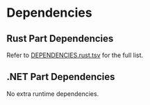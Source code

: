 # Dependencies

## Rust Part Dependencies

Refer to [DEPENDENCIES.rust.tsv](DEPENDENCIES.rust.tsv) for the full list.

## .NET Part Dependencies

No extra runtime dependencies.
